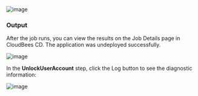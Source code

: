 
![image](images/UnlockUserAccount/EC-WLSUnlockUserAccountStatus2.png)



### Output

After the job runs, you can view the results on the Job Details page in CloudBees CD. The application was undeployed
successfully.

![image](images/UnlockUserAccount/EC-WLSUnlockUserAccountStatus3.png)

In the **UnlockUserAccount** step, click the Log button to see the diagnostic information:


![image](images/UnlockUserAccount/EC-WLSUnlockUserAccountStatus4.png)

